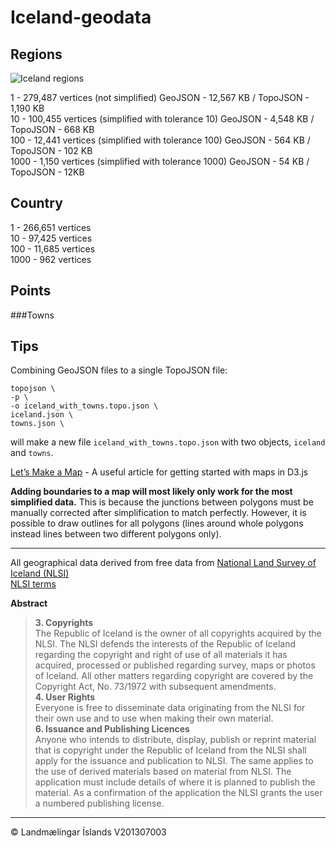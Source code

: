 Iceland-geodata
===============

Regions
-------

![Iceland regions](http://i.imgur.com/vycNgYe.png)

1 - 279,487 vertices (not simplified) GeoJSON - 12,567 KB / TopoJSON - 1,190 KB  
10 - 100,455 vertices (simplified with tolerance 10) GeoJSON - 4,548 KB / TopoJSON - 668 KB  
100 - 12,441 vertices (simplified with tolerance 100) GeoJSON - 564 KB / TopoJSON - 102 KB  
1000 - 1,150 vertices (simplified with tolerance 1000) GeoJSON - 54 KB / TopoJSON - 12KB  

Country
-------

1 - 266,651 vertices  
10 - 97,425 vertices  
100 - 11,685 vertices  
1000 - 962 vertices   

Points
------

###Towns


Tips
----

Combining GeoJSON files to a single TopoJSON file:  
```
topojson \
-p \
-o iceland_with_towns.topo.json \
iceland.json \
towns.json \
```  
will make a new file `iceland_with_towns.topo.json` with two objects, `iceland` and `towns`.

[Let’s Make a Map](http://bost.ocks.org/mike/map/) - A useful article for getting started with maps in D3.js

**Adding boundaries to a map will most likely only work for the most simplified data.** This is because the junctions
between polygons must be manually corrected after simplification to match perfectly. However, it is possible to
draw outlines for all polygons (lines around whole polygons instead lines between two different polygons only).

---

All geographical data derived from free data from [National Land Survey of Iceland (NLSI)](http://www.lmi.is/en/)  
[NLSI terms](http://www.lmi.is/en/stafraen-gogn/skilmalar-og-gjaldskra/)  

**Abstract**  
> **3. Copyrights**  
> The Republic of Iceland is the owner of all copyrights acquired by the NLSI. The 
NLSI defends the interests of the Republic of Iceland regarding the copyright and 
right of use of all materials it has acquired, processed or published regarding survey, 
maps or photos of Iceland. All other matters regarding copyright are covered by the 
Copyright Act, No. 73/1972 with subsequent amendments.  
> **4. User Rights**  
> Everyone is free to disseminate data originating from the NLSI for their own use and to
use when making their own material.  
> **6. Issuance and Publishing Licences**  
> Anyone who intends to distribute, display, publish or reprint material that is copyright 
under the Republic of Iceland from the NLSI shall apply for the issuance and 
publication to NLSI. The same applies to the use of derived materials based on 
material from NLSI. The application must include details of where it is planned to 
publish the material. As a confirmation of the application the NLSI grants the user a 
numbered publishing license.  

---
© Landmælingar Íslands V201307003